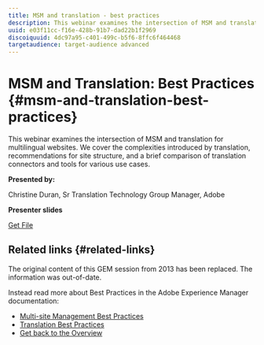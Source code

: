 ```yaml
---
title: MSM and translation - best practices
description: This webinar examines the intersection of MSM and translation for multilingual websites. We cover the complexities introduced by translation, recommendations for site structure, and a brief comparison of translation connectors and tools for various use cases.
uuid: e03f11cc-f16e-428b-91b7-dad22b1f2969
discoiquuid: 4dc97a95-c401-499c-b5f6-8ffc6f464468
targetaudience: target-audience advanced
---
```

# MSM and Translation: Best Practices {#msm-and-translation-best-practices}

This webinar examines the intersection of MSM and translation for multilingual websites. We cover the complexities introduced by translation, recommendations for site structure, and a brief comparison of translation connectors and tools for various use cases. 

**Presented by:**

Christine Duran, Sr Translation Technology Group Manager, Adobe

**Presenter slides**

[Get File](assets/20130731-adobe-msm-and-translation-best-practices.pdf)

## Related links {#related-links}

The original content of this GEM session from 2013 has been replaced. The information was out-of-date.

Instead read more about Best Practices in the Adobe Experience Manager documentation:

* [Multi-site Management Best Practices](https://docs.adobe.com/docs/en/aem/6-1/administer/sites/msm/msm-bp.html)
* [Translation Best Practices](https://docs.adobe.com/docs/en/aem/6-1/administer/sites/translation/tc-bp.html)
* [Get back to the Overview](https://helpx.adobe.com/experience-manager/kt/eseminars/gems/aem-index.html)
